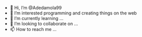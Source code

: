- 👋 Hi, I’m @Adedamola99
- 👀 I’m interested programming and creating things on the web 
- 🌱 I’m currently learning ...
- 💞️ I’m looking to collaborate on ...
- 📫 How to reach me ...

<!---
Adedamola99/Adedamola99 is a ✨ special ✨ repository because its `README.md` (this file) appears on your GitHub profile.
You can click the Preview link to take a look at your changes.
--->
